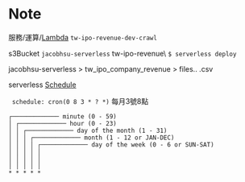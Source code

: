# Note

服務/運算/[Lambda](https://console.aws.amazon.com/lambda/home?region=us-east-1#/functions)
`tw-ipo-revenue-dev-crawl`  

s3Bucket `jacobhsu-serverless`
tw-ipo-revenue\ `$ serverless deploy`

jacobhsu-serverless > tw_ipo_company_revenue > files.. .csv

serverless [Schedule](https://serverless.com/framework/docs/providers/aws/events/schedule/)

` schedule: cron(0 8 3 * ? *)` 每月3號8點

```
┌───────────── minute (0 - 59)
│ ┌───────────── hour (0 - 23)
│ │ ┌───────────── day of the month (1 - 31)
│ │ │ ┌───────────── month (1 - 12 or JAN-DEC)
│ │ │ │ ┌───────────── day of the week (0 - 6 or SUN-SAT)
│ │ │ │ │                                   
│ │ │ │ │
│ │ │ │ │
* * * * *
```
